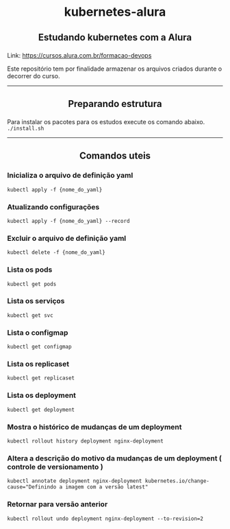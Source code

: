 # <p style="text-align: center;">kubernetes-alura

## <p style="text-align: center;">Estudando kubernetes com a Alura 

Link: https://cursos.alura.com.br/formacao-devops

Este repositório tem por finalidade armazenar os arquivos criados durante o decorrer do curso.

---
## <p style="text-align: center;">Preparando estrutura

Para instalar os pacotes para os estudos execute os comando abaixo.
```./install.sh```

---
## <p style="text-align: center;">Comandos uteis

### Inicializa o arquivo de definição yaml
```kubectl apply -f {nome_do_yaml}```
### Atualizando configurações
```kubectl apply -f {nome_do_yaml} --record```
### Excluir o arquivo de definição yaml
```kubectl delete -f {nome_do_yaml}```
### Lista os pods
```kubectl get pods```
### Lista os serviços
```kubectl get svc```
### Lista o configmap
```kubectl get configmap```
### Lista os replicaset
```kubectl get replicaset```
### Lista os deployment
```kubectl get deployment```
### Mostra o histórico de mudanças de um deployment
```kubectl rollout history deployment nginx-deployment```
### Altera a descrição do motivo da mudanças de um deployment ( controle de versionamento )
```kubectl annotate deployment nginx-deployment kubernetes.io/change-cause="Definindo a imagem com a versão latest"```
### Retornar para versão anterior
```kubectl rollout undo deployment nginx-deployment --to-revision=2```